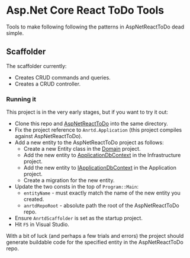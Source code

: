 # Asp.Net Core React ToDo Tools
Tools to make following following the patterns in AspNetReactToDo dead simple.

## Scaffolder
The scaffolder currently:
- Creates CRUD commands and queries.
- Creates a CRUD controller.

### Running it
This project is in the very early stages, but if you want to try it out:
- Clone this repo and [AspNetReactToDo](https://github.com/MJeorrett/AspNetReactToDo) into the same directory.
- Fix the project reference to `Anrtd.Application` (this project compiles against AspNetReactToDo).
- Add a new entity to the AspNetReactToDo project as follows:
	- Create a new Entity class in the [Domain](https://github.com/MJeorrett/AspNetReactToDo/tree/main/AnrtdApi/Anrtd.Domain/Entities) project.
	- Add the new entity to [ApplicationDbContext](https://github.com/MJeorrett/AspNetReactToDo/blob/main/AnrtdApi/Anrtd.Infrastructure/Persistence/ApplicationDbContext.cs) in the Infrastructure project.
	- Add the new entity to [IApplicationDbContext](https://github.com/MJeorrett/AspNetReactToDo/blob/main/AnrtdApi/Anrtd.Application/Common/Interfaces/IApplicationDbContext.cs) in the Application project.
	- Create a migration for the new entity.
- Update the two consts in the top of `Program::Main`:
  - `entityName` - must exactly match the name of the new entity you created.
  - `anrtdRepoRoot` - absolute path the root of the AspNetReactToDo repo.
- Ensure `AnrtdScaffolder` is set as the startup project.
- Hit `F5` in Visual Studio.

With a bit of luck (and perhaps a few trials and errors) the project should generate buildable code for the specified entity in the AspNetReactToDo repo.
